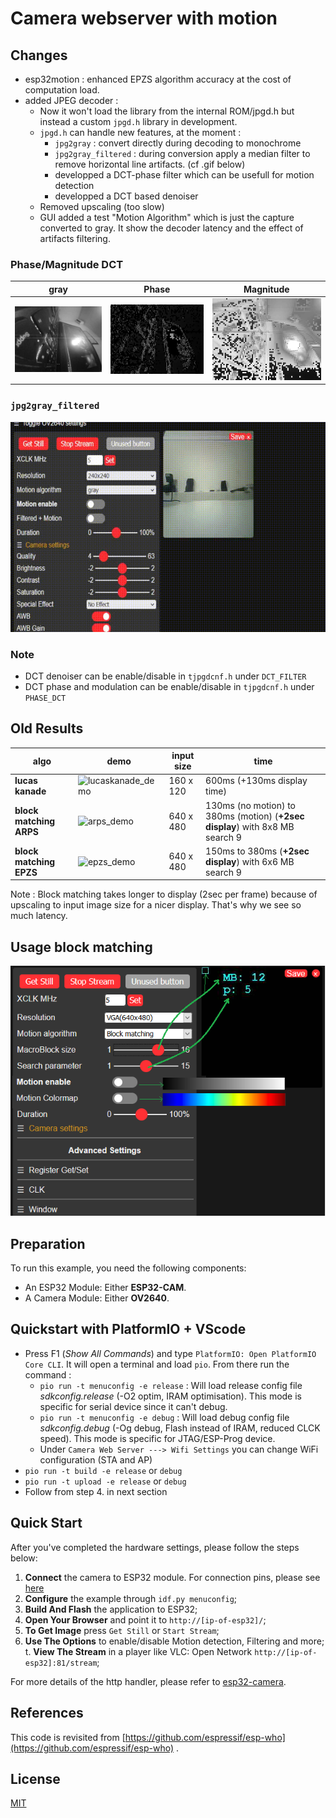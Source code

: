 # Camera webserver with motion

## Changes
- esp32motion : enhanced EPZS algorithm accuracy at the cost of computation load.
- added JPEG decoder :
  - Now it won't load the library from the internal ROM/jpgd.h but instead a custom `jpgd.h` library in development.
  - `jpgd.h` can handle new features, at the moment : 
    -   `jpg2gray` : convert directly during decoding to monochrome
    -   `jpg2gray_filtered` : during conversion apply a median filter to remove horizontal line artifacts. (cf .gif below)
    -   developped a DCT-phase filter which can be usefull for motion detection
    -   developped a DCT based denoiser
  -   Removed upscaling (too slow)
  -   GUI added a test "Motion Algorithm" which is just the capture converted to gray. It show the decoder latency and the effect of artifacts filtering.   


### Phase/Magnitude DCT
|gray| Phase |Magnitude |
|---|---|---|
|![gray](gray.jpg)|![Phase DCT](Phase_DCT.jpg)|![Modulation](Mag_DCT.jpg)|

### `jpg2gray_filtered`
![jpg2gray_filter](jpg2gray_filter.gif)


### Note 
 - DCT denoiser can be enable/disable in `tjpgdcnf.h` under `DCT_FILTER`
 - DCT phase and modulation can be enable/disable in `tjpgdcnf.h` under `PHASE_DCT`
## Old Results

| algo  | demo  | input size | time |
|---|---|---|---|
|  **lucas kanade** |  ![lucaskanade_demo](lucaskanade_demo.gif)   | 160 x 120 |  600ms (+130ms display time)
| **block matching ARPS** |  ![arps_demo](arps_demo.gif) | 640 x 480 | 130ms (no motion) to 380ms (motion)  (**+2sec display**) with 8x8 MB search 9|
| **block matching EPZS** | ![epzs_demo](epzs_demo.gif) | 640 x 480 |  150ms to 380ms (**+2sec display**) with 6x6 MB search 9|

Note : Block matching takes longer to display (2sec per frame) because of upscaling to input image size for a nicer display. That's why we see so much latency.


## Usage block matching

![details](view-detailed.png)

## Preparation

To run this example, you need the following components:

* An ESP32 Module: Either **ESP32-CAM**.
* A Camera Module: Either **OV2640**.

## Quickstart with PlatformIO + VScode

 - Press F1 (_Show All Commands_) and type `PlatformIO: Open PlatformIO Core CLI`. It will open a terminal and load `pio`. From there run the command :
   - `pio run -t menuconfig -e release` : Will load release config file  _sdkconfig.release_ (-O2 optim, IRAM optimisation). This mode is specific for serial device since it can't debug.
   - `pio run -t menuconfig -e debug` : Will load debug config file  _sdkconfig.debug_ (-Og debug, Flash instead of IRAM, reduced CLCK speed). This mode is specific for JTAG/ESP-Prog device.
   - Under `Camera Web Server ---> Wifi Settings` you can change WiFi configuration (STA and AP)
 - `pio run -t build -e release` or `debug`
 - `pio run -t upload -e release`  or `debug`
 - Follow from step 4. in next section



## Quick Start

After you've completed the hardware settings, please follow the steps below:

1. **Connect** the camera to ESP32 module. For connection pins, please see [here](https://github.com/espressif/esp-who/blob/master/docs/en/Camera_connections.md)
2. **Configure** the example through `idf.py menuconfig`;
3. **Build And Flash** the application to ESP32;
4. **Open Your Browser** and point it to `http://[ip-of-esp32]/`;
5. **To Get Image** press `Get Still` or `Start Stream`;
6. **Use The Options** to enable/disable Motion detection, Filtering and more;
t. **View The Stream**  in a player like VLC: Open Network `http://[ip-of-esp32]:81/stream`;

For more details of the http handler, please refer to [esp32-camera](https://github.com/espressif/esp32-camera).


## References

This code is revisited from [https://github.com/espressif/esp-who](https://github.com/espressif/esp-who) .

## License
[MIT](https://choosealicense.com/licenses/mit/)
